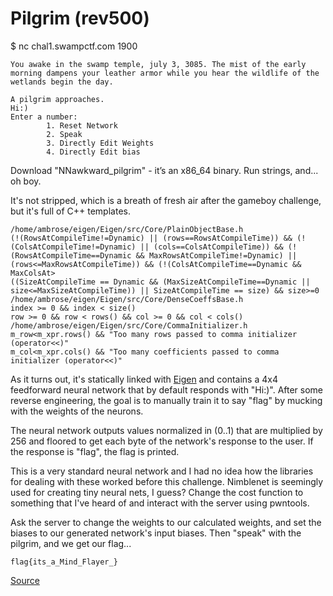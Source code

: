 # Pilgrim (rev500)

$ nc chal1.swampctf.com 1900

```
You awake in the swamp temple, july 3, 3085. The mist of the early morning dampens your leather armor while you hear the wildlife of the wetlands begin the day.

A pilgrim approaches.
Hi:)
Enter a number:
        1. Reset Network
        2. Speak
        3. Directly Edit Weights
        4. Directly Edit bias
```

Download "NNawkward_pilgrim" - it’s an x86_64 binary. Run strings, and... oh boy.

It's not stripped, which is a breath of fresh air after the gameboy challenge,
but it's full of C++ templates.

```
/home/ambrose/eigen/Eigen/src/Core/PlainObjectBase.h
(!(RowsAtCompileTime!=Dynamic) || (rows==RowsAtCompileTime)) && (!(ColsAtCompileTime!=Dynamic) || (cols==ColsAtCompileTime)) && (!(RowsAtCompileTime==Dynamic && MaxRowsAtCompileTime!=Dynamic) || (rows<=MaxRowsAtCompileTime)) && (!(ColsAtCompileTime==Dynamic && MaxColsAt>
((SizeAtCompileTime == Dynamic && (MaxSizeAtCompileTime==Dynamic || size<=MaxSizeAtCompileTime)) || SizeAtCompileTime == size) && size>=0
/home/ambrose/eigen/Eigen/src/Core/DenseCoeffsBase.h
index >= 0 && index < size()
row >= 0 && row < rows() && col >= 0 && col < cols()
/home/ambrose/eigen/Eigen/src/Core/CommaInitializer.h
m_row<m_xpr.rows() && "Too many rows passed to comma initializer (operator<<)"
m_col<m_xpr.cols() && "Too many coefficients passed to comma initializer (operator<<)"
```

As it turns out, it's statically linked with
[Eigen](http://eigen.tuxfamily.org/index.php?title=Main_Page) and contains a
4x4 feedforward neural network that by default responds with "Hi:)". After some
reverse engineering, the goal is to manually train it to say "flag" by mucking
with the weights of the neurons.

The neural network outputs values normalized in (0..1) that are multiplied
by 256 and floored to get each byte of the network's response to the user.
If the response is "flag", the flag is printed.

This is a very standard neural network and I had no idea how the libraries for
dealing with these worked before this challenge. Nimblenet is seemingly used
for creating tiny neural nets, I guess? Change the cost function to something
that I've heard of and interact with the server using pwntools.

Ask the server to change the weights to our calculated weights, and set the
biases to our generated network's input biases. Then "speak" with the pilgrim,
and we get our flag...

`flag{its_a_Mind_Flayer_}`

[Source](pilgrim.py)

